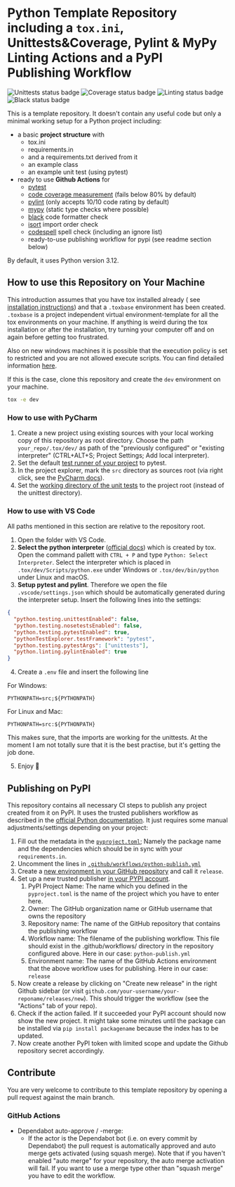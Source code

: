 # Python Template Repository including a `tox.ini`, Unittests&Coverage, Pylint & MyPy Linting Actions and a PyPI Publishing Workflow

<!--- you need to replace the `organization/repo_name` in the status badge URLs --->

![Unittests status badge](https://github.com/Hochfrequenz/python_template_repository/workflows/Unittests/badge.svg)
![Coverage status badge](https://github.com/Hochfrequenz/python_template_repository/workflows/Coverage/badge.svg)
![Linting status badge](https://github.com/Hochfrequenz/python_template_repository/workflows/Linting/badge.svg)
![Black status badge](https://github.com/Hochfrequenz/python_template_repository/workflows/Formatting/badge.svg)

This is a template repository.
It doesn't contain any useful code but only a minimal working setup for a Python project including:

- a basic **project structure** with
  - tox.ini
  - requirements.in
  - and a requirements.txt derived from it
  - an example class
  - an example unit test (using pytest)
- ready to use **Github Actions** for
  - [pytest](https://pytest.org)
  - [code coverage measurement](https://coverage.readthedocs.io) (fails below 80% by default)
  - [pylint](https://pylint.org/) (only accepts 10/10 code rating by default)
  - [mypy](https://github.com/python/mypy) (static type checks where possible)
  - [black](https://github.com/psf/black) code formatter check
  - [isort](https://pycqa.github.io/isort/) import order check
  - [codespell](https://github.com/codespell-project/codespell) spell check (including an ignore list)
  - ready-to-use publishing workflow for pypi (see readme section below)

By default, it uses Python version 3.12.

## How to use this Repository on Your Machine

This introduction assumes that you have tox installed already (
see [installation instructions](https://tox.readthedocs.io/en/latest/installation.html)) and that a `.toxbase` environment
has been created.
`.toxbase` is a project independent virtual environment-template for all the tox environments on your machine. If anything is weird during the tox installation or after the installation, try turning your computer off and on again before getting too frustrated.

Also on new windows machines it is possible that the execution policy is set to restricted and you are not allowed execute scripts. You can find detailed information [here](https://learn.microsoft.com/de-de/powershell/module/microsoft.powershell.core/about/about_execution_policies?view=powershell-7.3).

If this is the case, clone this repository and create the `dev` environment on your machine.

```bash
tox -e dev
```

### How to use with PyCharm

1. Create a new project using existing sources with your local working copy of this repository as root directory. Choose
   the path `your_repo/.tox/dev/` as path of the "previously configured" or "existing interpreter" (CTRL+ALT+S; Project Settings; Add local interpreter).
2. Set the
   default [test runner of your project](https://www.jetbrains.com/help/pycharm/choosing-your-testing-framework.html) to
   pytest.
3. In the project explorer, mark the `src` directory as sources root (via right click, see the [PyCharm docs](https://www.jetbrains.com/help/pycharm/content-root.html)).
4. Set the [working directory of the unit tests](https://www.jetbrains.com/help/pycharm/creating-run-debug-configuration-for-tests.html)
   to the project root (instead of the unittest directory).

### How to use with VS Code
All paths mentioned in this section are relative to the repository root.
 
1. Open the folder with VS Code.
2. **Select the python interpreter** ([official docs](https://code.visualstudio.com/docs/python/environments#_manually-specify-an-interpreter)) which is created by tox. Open the command pallett with `CTRL + P` and type `Python: Select Interpreter`. Select the interpreter which is placed in `.tox/dev/Scripts/python.exe` under Windows or `.tox/dev/bin/python` under Linux and macOS.
3. **Setup pytest and pylint**. Therefore we open the file `.vscode/settings.json` which should be automatically generated during the interpreter setup. Insert the following lines into the settings:

```json
{
  "python.testing.unittestEnabled": false,
  "python.testing.nosetestsEnabled": false,
  "python.testing.pytestEnabled": true,
  "pythonTestExplorer.testFramework": "pytest",
  "python.testing.pytestArgs": ["unittests"],
  "python.linting.pylintEnabled": true
}
```

4. Create a `.env` file and insert the following line

For Windows:

```
PYTHONPATH=src;${PYTHONPATH}
```

For Linux and Mac:

```
PYTHONPATH=src:${PYTHONPATH}
```

This makes sure, that the imports are working for the unittests.
At the moment I am not totally sure that it is the best practise, but it's getting the job done.

5. Enjoy 🤗

## Publishing on PyPI

This repository contains all necessary CI steps to publish any project created from it on PyPI.
It uses the trusted publishers workflow as described in the [official Python documentation](https://packaging.python.org/guides/publishing-package-distribution-releases-using-github-actions-ci-cd-workflows/).
It just requires some manual adjustments/settings depending on your project:

1. Fill out the metadata in the [`pyproject.toml`](pyproject.toml); Namely the package name and the dependencies which should be in sync with your `requirements.in`.
2. Uncomment the lines in [`.github/workflows/python-publish.yml`](.github/workflows/python-publish.yml)
3. Create a [new environment in your GitHub repository](https://github.com/Hochfrequenz/python_template_repository/settings/environments) and call it `release`.
4. Set up a new trusted publisher [in your PYPI account](https://pypi.org/manage/account/publishing/).
   1. PyPI Project Name: The name which you defined in the `pyproject.toml` is the name of the project which you have to enter here.
   2. Owner: The GitHub organization name or GitHub username that owns the repository
   3. Repository name: The name of the GitHub repository that contains the publishing workflow
   4. Workflow name: The filename of the publishing workflow. This file should exist in the .github/workflows/ directory in the repository configured above. Here in our case: `python-publish.yml`
   5. Environment name: The name of the GitHub Actions environment that the above workflow uses for publishing. Here in our case: `release`
5. Now create a release by clicking on "Create new release" in the right Github sidebar (or visit `github.com/your-username/your-reponame/releases/new`). This should trigger the workflow (see the "Actions" tab of your repo).
6. Check if the action failed. If it succeeded your PyPI account should now show the new project. It might take some minutes until the package can be installed via `pip install packagename` because the index has to be updated.
7. Now create another PyPI token with limited scope and update the Github repository secret accordingly.

## Contribute

You are very welcome to contribute to this template repository by opening a pull request against the main branch.

### GitHub Actions

- Dependabot auto-approve / -merge:
  - If the actor is the Dependabot bot (i.e. on every commit by Dependabot)
    the pull request is automatically approved and auto merge gets activated
    (using squash merge).
    Note that if you haven't enabled "auto merge" for your repository, the auto merge activation will fail.
    If you want to use a merge type other than "squash merge" you have to edit the workflow.
